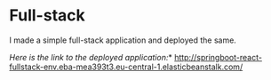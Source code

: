 # Full-stack
I made a simple full-stack application and deployed the same.

*Here is the link to the deployed application:**
http://springboot-react-fullstack-env.eba-mea393t3.eu-central-1.elasticbeanstalk.com/
